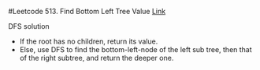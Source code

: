 #Leetcode 513. Find Bottom Left Tree Value
[Link](https://leetcode.com/problems/find-bottom-left-tree-value/)

DFS solution

* If the root has no children, return its value.
* Else, use DFS to find the bottom-left-node of the left sub tree, then that of the right subtree, and return the deeper one.
